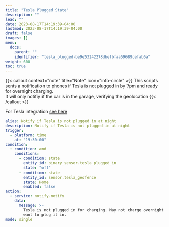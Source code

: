 ```yaml
---
title: "Tesla Plugged State"
description: ""
lead: ""
date: 2023-08-17T14:19:39-04:00
lastmod: 2023-08-17T14:19:39-04:00
draft: false
images: []
menu:
  docs:
    parent: ""
    identifier: "tesla_plugged-be9e53242278dbefbfaa59689cefab6a"
weight: 600
toc: true
---
```


{{< callout context="note" title="Note" icon="info-circle" >}}
This scripts sents a notification to phones if Tesla is not plugged in by 7pm and ready for overnight charging. <br> It will only notifiy if the car is in the garage, verifying the geolocation
{{< /callout >}}

For Tesla integration [see here](../../configuration/tesla/)

```yaml
alias: Notify if Tesla is not plugged in at night
description: Notify if Tesla is not plugged in at night
trigger:
  - platform: time
    at: "19:30:00"
condition:
  - condition: and
    conditions:
      - condition: state
        entity_id: binary_sensor.tesla_plugged_in
        state: "off"
      - condition: state
        entity_id: sensor.tesla_geofence
        state: Home
        enabled: false
action:
  - service: notify.notify
    data:
      message: >-
        Tesla is not plugged in for charging. May not charge overnight!. You may
        want to plug it in.
mode: single
```